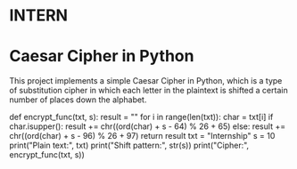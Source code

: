 # INTERN
# Caesar Cipher in Python

This project implements a simple Caesar Cipher in Python, which is a type of substitution cipher in which each letter in the plaintext is shifted a certain number of places down the alphabet.

def encrypt_func(txt, s):
    result = ""
    for i in range(len(txt)):
        char = txt[i]
        if char.isupper():
            result += chr((ord(char) + s - 64) % 26 + 65)
        else:
            result += chr((ord(char) + s - 96) % 26 + 97)
    return result
txt = "Internship"
s = 10
print("Plain text:", txt)
print("Shift pattern:", str(s))
print("Cipher:", encrypt_func(txt, s))
